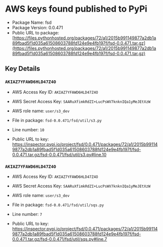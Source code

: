# AWS keys found published to PyPi

* Package Name: fsd
* Package Version: 0.0.471
* Public URL to package: [https://files.pythonhosted.org/packages/72/a1/2015b991149877a2db1a89fbad5f1d035a61508603788fd124e9e4fb197f/fsd-0.0.471.tar.gz](https://files.pythonhosted.org/packages/72/a1/2015b991149877a2db1a89fbad5f1d035a61508603788fd124e9e4fb197f/fsd-0.0.471.tar.gz)

## Key Details

### `AKIAZ7YFAWD6HLD47Z4O`

* AWS Access Key ID: `AKIAZ7YFAWD6HLD47Z4O`
* AWS Secret Access Key: `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` 
* AWS role name: `user/s3_dev`
* File in package: `fsd-0.0.471/fsd/util/s3.py`
* Line number: `10`

* Public URL to key: https://inspector.pypi.io/project/fsd/0.0.471/packages/72/a1/2015b991149877a2db1a89fbad5f1d035a61508603788fd124e9e4fb197f/fsd-0.0.471.tar.gz/fsd-0.0.471/fsd/util/s3.py#line.10



### `AKIAZ7YFAWD6HLD47Z4O`

* AWS Access Key ID: `AKIAZ7YFAWD6HLD47Z4O`
* AWS Secret Access Key: `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` 
* AWS role name: `user/s3_dev`
* File in package: `fsd-0.0.471/fsd/util/sqs.py`
* Line number: `7`

* Public URL to key: https://inspector.pypi.io/project/fsd/0.0.471/packages/72/a1/2015b991149877a2db1a89fbad5f1d035a61508603788fd124e9e4fb197f/fsd-0.0.471.tar.gz/fsd-0.0.471/fsd/util/sqs.py#line.7


